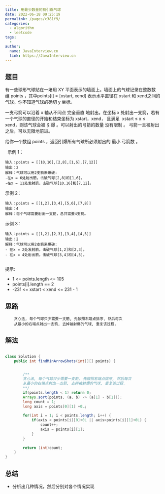 ```yaml
---
title: 用最少数量的箭引爆气球
date: 2022-06-18 09:25:19
permalink: /pages/c381f9/
categories:
  - algorithm
  - leetcode
tags:
  - 
author: 
  name: JavaInterview.cn
  link: https://JavaInterview.cn
---
```


## 题目

有一些球形气球贴在一堵用 XY 平面表示的墙面上。墙面上的气球记录在整数数组 points ，其中points[i] = [xstart, xend] 表示水平直径在 xstart 和 xend之间的气球。你不知道气球的确切 y 坐标。

一支弓箭可以沿着 x 轴从不同点 完全垂直 地射出。在坐标 x 处射出一支箭，若有一个气球的直径的开始和结束坐标为 xstart，xend， 且满足  xstart ≤ x ≤ xend，则该气球会被 引爆 。可以射出的弓箭的数量 没有限制 。 弓箭一旦被射出之后，可以无限地前进。

给你一个数组 points ，返回引爆所有气球所必须射出的 最小 弓箭数 。

 
示例 1：

    输入：points = [[10,16],[2,8],[1,6],[7,12]]
    输出：2
    解释：气球可以用2支箭来爆破:
    -在x = 6处射出箭，击破气球[2,8]和[1,6]。
    -在x = 11处发射箭，击破气球[10,16]和[7,12]。
示例 2：

    输入：points = [[1,2],[3,4],[5,6],[7,8]]
    输出：4
    解释：每个气球需要射出一支箭，总共需要4支箭。
示例 3：

    输入：points = [[1,2],[2,3],[3,4],[4,5]]
    输出：2
    解释：气球可以用2支箭来爆破:
    - 在x = 2处发射箭，击破气球[1,2]和[2,3]。
    - 在x = 4处射出箭，击破气球[3,4]和[4,5]。
     

提示:

- 1 <= points.length <= 105
- points[i].length == 2
- -231 <= xstart < xend <= 231 - 1



## 思路

        贪心法, 每个气球只少需要一支箭, 先按照右端点排序, 然后每次
        从最小的右端点射出一支箭, 去掉被射爆的气球, 重复该过程. 


## 解法
```java

class Solution {
    public int findMinArrowShots(int[][] points) {


        /**
        贪心法, 每个气球只少需要一支箭, 先按照右端点排序, 然后每次
        从最小的右端点射出一支箭, 去掉被射爆的气球, 重复该过程. 
        **/
        if(points.length < 1) return 0;
        Arrays.sort(points, (a, b) -> (a[1] - b[1]));
        long count = 1;
        long axis = points[0][1] +0L;
        
        for(int i = 1; i < points.length; i++) {
            if(axis < points[i][0]+0L || axis>points[i][1]+0L) {
                count++;
                axis = points[i][1];
            }
        }
        
        return (int)count;
    }
}

```

## 总结

- 分析出几种情况，然后分别对各个情况实现 
